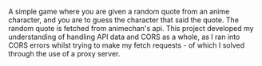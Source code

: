 A simple game where you are given a random quote from an anime character, and you are to guess the character that said the quote. The random quote is fetched from animechan's api. 
This project developed my understanding of handling API data and CORS as a whole, as I ran into CORS errors whilst trying to make my fetch requests - of which I solved through the use of a proxy server.
